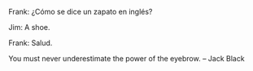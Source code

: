 Frank: ¿Cómo se dice un zapato en inglés?

Jim: A shoe.

Frank: Salud.


You must never underestimate the power of the eyebrow. – Jack Black
